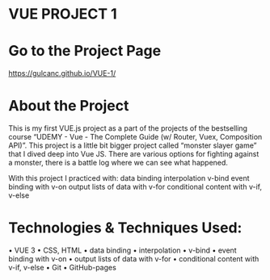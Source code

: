 # VUE PROJECT 1

# Go to the Project Page
https://gulcanc.github.io/VUE-1/

# About the Project
This is my first VUE.js project as a part of the projects of the bestselling course “UDEMY - Vue - The Complete Guide (w/ Router, Vuex, Composition API)”. 
This project is a little bit bigger project called “monster slayer game” that I dived deep into Vue JS. 
There are various options for fighting against a monster, there is a battle log where we can see what happened. 

With this project I practiced with:
data binding
interpolation
v-bind
event binding with v-on
output lists of data with v-for
conditional content with v-if, v-else

# Technologies & Techniques Used:
•	VUE 3
•	CSS, HTML
•	data binding
•	interpolation
•	v-bind
•	event binding with v-on
•	output lists of data with v-for
•	conditional content with v-if, v-else
•	Git
•	GitHub-pages

